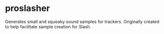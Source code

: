 # proslasher
Generates small and squeaky sound samples for trackers. Originally created to help facilitate sample creation for Slash. 

